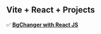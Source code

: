 ## Vite + React + Projects

✅ [**BgChanger with React JS**](https://aadigusain.freewebhostmost.com/BgChanger) <br />
